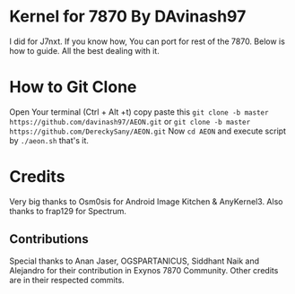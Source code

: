 # Kernel for 7870 By DAvinash97
I did for J7nxt. If you know how, You can port for rest of the 7870.
 Below is how to guide. All the best dealing with it.

# How to Git Clone
Open Your terminal (Ctrl + Alt +t) copy paste this
`git clone -b master https://github.com/davinash97/AEON.git`
or
`git clone -b master https://github.com/DereckySany/AEON.git`
Now
`cd AEON`
and execute script by
`./aeon.sh`
that's it.

# Credits
Very big thanks to Osm0sis for Android Image Kitchen & AnyKernel3.
Also thanks to frap129 for Spectrum.

## Contributions
Special thanks to Anan Jaser, OGSPARTANICUS, Siddhant Naik and Alejandro for their contribution in Exynos 7870 Community.
Other credits are in their respected commits.
